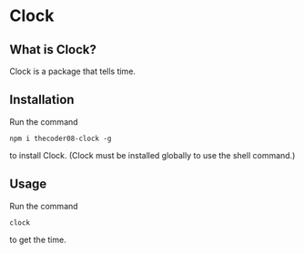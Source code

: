 # Clock
## What is Clock?
Clock is a package that tells time.
## Installation
Run the command
```shell
npm i thecoder08-clock -g
```
to install Clock. (Clock must be installed globally to use the shell command.)
## Usage
Run the command
```shell
clock
```
to get the time.
